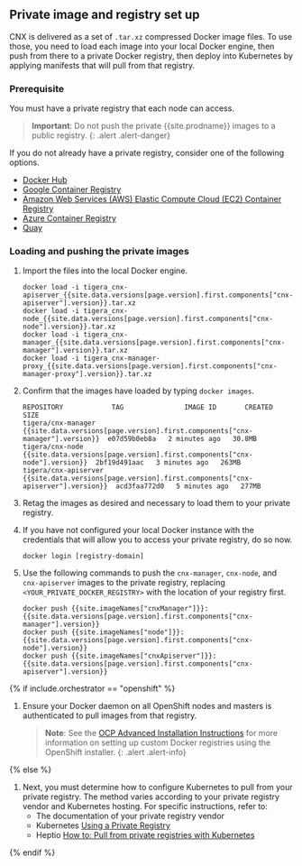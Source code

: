 ## Private image and registry set up

CNX is delivered as a set of `.tar.xz` compressed Docker image files.  To use
those, you need to load each image into your local Docker engine, then push
from there to a private Docker registry, then deploy into Kubernetes by
applying manifests that will pull from that registry.

### Prerequisite

You must have a private registry that each node can access.

> **Important**: Do not push the private {{site.prodname}} images to a public registry.
{: .alert .alert-danger}

If you do not already have a private registry, consider one of the following options.
- [Docker Hub](https://hub.docker.com/)
- [Google Container Registry](https://cloud.google.com/container-registry/)
- [Amazon Web Services (AWS) Elastic Compute Cloud (EC2) Container Registry](https://aws.amazon.com/ecr/pricing/)
- [Azure Container Registry](https://azure.microsoft.com/en-us/services/container-registry/)
- [Quay](https://quay.io/repository/)

### Loading and pushing the private images


1. Import the files into the local Docker engine.

   ```
   docker load -i tigera_cnx-apiserver_{{site.data.versions[page.version].first.components["cnx-apiserver"].version}}.tar.xz
   docker load -i tigera_cnx-node_{{site.data.versions[page.version].first.components["cnx-node"].version}}.tar.xz
   docker load -i tigera_cnx-manager_{{site.data.versions[page.version].first.components["cnx-manager"].version}}.tar.xz
   docker load -i tigera_cnx-manager-proxy_{{site.data.versions[page.version].first.components["cnx-manager-proxy"].version}}.tar.xz
   ```

1. Confirm that the images have loaded by typing `docker images`.

   ```
   REPOSITORY            TAG               IMAGE ID       CREATED         SIZE
   tigera/cnx-manager    {{site.data.versions[page.version].first.components["cnx-manager"].version}}  e07d59b0eb8a   2 minutes ago   30.8MB
   tigera/cnx-node       {{site.data.versions[page.version].first.components["cnx-node"].version}}  2bf19d491aac   3 minutes ago   263MB
   tigera/cnx-apiserver  {{site.data.versions[page.version].first.components["cnx-apiserver"].version}}  acd3faa772d0   5 minutes ago   277MB
   ```

1. Retag the images as desired and necessary to load them to your private registry.

1. If you have not configured your local Docker instance with the credentials that will
   allow you to access your private registry, do so now.

   ```
   docker login [registry-domain]
   ```

1. Use the following commands to push the `cnx-manager`, `cnx-node`, and `cnx-apiserver` 
   images to the private registry, replacing `<YOUR_PRIVATE_DOCKER_REGISTRY>` with the
   location of your registry first.

   ```
   docker push {{site.imageNames["cnxManager"]}}:{{site.data.versions[page.version].first.components["cnx-manager"].version}}
   docker push {{site.imageNames["node"]}}:{{site.data.versions[page.version].first.components["cnx-node"].version}}
   docker push {{site.imageNames["cnxApiserver"]}}:{{site.data.versions[page.version].first.components["cnx-apiserver"].version}}
   ```

{% if include.orchestrator == "openshift" %}

1. Ensure your Docker daemon on all OpenShift nodes and masters is authenticated to pull images from that registry.

   > **Note**: See the [OCP Advanced Installation Instructions][ocp-advanced-install]
   for more information on setting up custom Docker registries using the OpenShift installer.
   {: .alert .alert-info}

{% else %}

1. Next, you must determine how to configure Kubernetes to pull from your private registry. The method varies according to your private registry vendor and Kubernetes hosting. For specific instructions, refer to:
   - The documentation of your private registry vendor
   - Kubernetes [Using a Private Registry](https://kubernetes.io/docs/concepts/containers/images/#using-a-private-registry)
   - Heptio [How to: Pull from private registries with Kubernetes](http://docs.heptio.com/content/private-registries.html)

{% endif %}

[ocp-advanced-install]: https://access.redhat.com/documentation/en-us/openshift_container_platform/3.6/html-single/installation_and_configuration/#system-requirements
